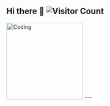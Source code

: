 ## Hi there 👋 ![Visitor Count](https://komarev.com/ghpvc/?username=dichrogfx&color=blue)
<img src="https://media.giphy.com/media/WFZvB7VIXBgiz3oDXE/giphy.gif" width="200" alt="Coding">
---
<!--
**dichrogfx/dichrogfx** is a ✨ _special_ ✨ repository because its `README.md` (this file) appears on your GitHub profile.

Here are some ideas to get you started:

- 🔭 I’m currently working on ...
- 🌱 I’m currently learning ...
- 👯 I’m looking to collaborate on ...
- 🤔 I’m looking for help with ...
- 💬 Ask me about ...
- 📫 How to reach me: ...
- 😄 Pronouns: ...
- ⚡ Fun fact: ...
-->

Welcome to my GitHub profile! I'm Dũng Lê, a **Data Science Master's student** and **Research Assistant** with a focus on **machine learning** and **data analysis**. Passionate about technology, I enjoy solving complex problems and contributing to open-source projects.

### 🔭 I’m currently working on:
- **Object Detection**: Developing computer vision systems for urban scenes.
- **Segmentation Models**: Experimenting with Swin Transformer, SegFormer and DeepLabV3+ for semantic segmentation tasks.

### 🛠️ Daily Drivers:
![Python](https://img.shields.io/badge/-Python-3776AB?logo=python&logoColor=white)
![TensorFlow](https://img.shields.io/badge/-TensorFlow-FF6F00?logo=tensorflow&logoColor=white)
![PyTorch](https://img.shields.io/badge/-PyTorch-EE4C2C?logo=pytorch&logoColor=white)

### 🌱 I’m currently learning:
- Applying **AI technologies** to solve real-life challenges and scenarios.
- Building **websites**, with a reignited interest in **usability** and **UI/UX Design**.
- Studying **Kanji** as part of my journey to learn **Japanese**.


### 👯 I’m looking to collaborate on:
- **AI projects** in computer vision or NLP.
- Innovative **data visualization** and interactive dashboards.

### 💬 Ask me about:
- Data analysis workflows.
- My creative outlets photography and music!

---

### 😄 Pronouns:
- He/Him
- They/Them/Any

### ⚡ Fun fact:
I love diving into football/soccer stats, but don’t expect me to watch a full match of 90 minutes lol

---

Let's connect and build something awesome together!

### 📫 How to reach me:
- **Email**: [le.dung[at]web.de](mailto:le.dung[at]web.de)
- **LinkedIn**: [Việt Dũng Lê](https://www.linkedin.com/in/linda-le6321489/)
- **Portfolio**: [dichrogfx.github.io](https://dichrogfx.github.io/)

---

### 📊 Stats:
![GitHub Stats](https://github-readme-stats.vercel.app/api?username=dichrogfx&show_icons=true&theme=radical)  
[![GitHub Streak](https://github-readme-streak-stats.herokuapp.com?user=dichrogfx&theme=radical)](https://git.io/streak-stats)
